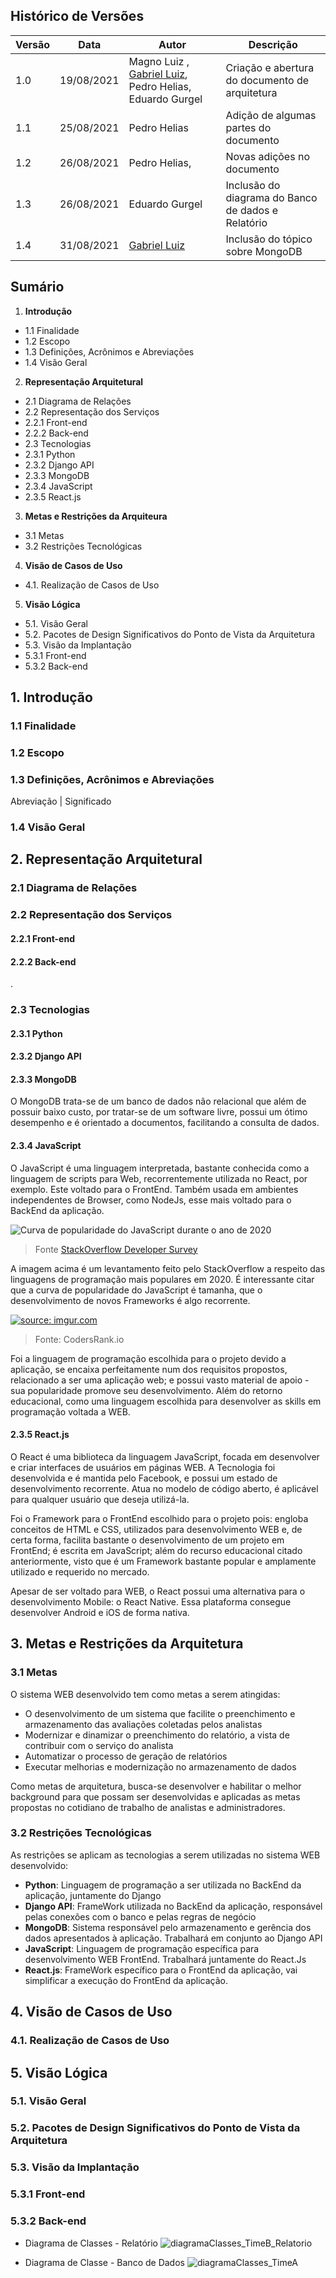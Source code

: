## Histórico de Versões
| Versão  |  Data  | Autor  |  Descrição  |
| ------------------- | ------------------- | ------------------- | ------------------- |
|  1.0 |  19/08/2021 | Magno Luiz , [Gabriel Luiz](https://github.com/ggomesbr), Pedro Helias, Eduardo Gurgel |  Criação e abertura do documento de arquitetura |
|  1.1 |  25/08/2021 | Pedro Helias |  Adição de algumas partes do documento |
|  1.2 |  26/08/2021 | Pedro Helias,| Novas adições no documento |
|  1.3 |  26/08/2021 | Eduardo Gurgel | Inclusão do diagrama do Banco de dados e Relatório |
|  1.4 |  31/08/2021 | [Gabriel Luiz](https://github.com/ggomesbr) | Inclusão do tópico sobre MongoDB |



## Sumário
1.  **Introdução**
- 1.1 Finalidade
- 1.2 Escopo
- 1.3 Definições, Acrônimos e Abreviações
- 1.4 Visão Geral  

2. **Representação Arquitetural**
- 2.1 Diagrama de Relações
- 2.2 Representação dos Serviços
- 2.2.1 Front-end
- 2.2.2 Back-end
- 2.3 Tecnologias
- 2.3.1 Python
- 2.3.2 Django API
- 2.3.3 MongoDB
- 2.3.4 JavaScript
- 2.3.5 React.js  

3. **Metas e Restrições da Arquiteura**
- 3.1 Metas
- 3.2 Restrições Tecnológicas  

4. **Visão de Casos de Uso**
- 4.1. Realização de Casos de Uso  

5. **Visão Lógica**
- 5.1. Visão Geral
- 5.2. Pacotes de Design Significativos do Ponto de Vista da Arquitetura
- 5.3. Visão da Implantação
- 5.3.1 Front-end
- 5.3.2 Back-end

## 1. Introdução

### 1.1 Finalidade

### 1.2 Escopo
 
### 1.3 Definições, Acrônimos e Abreviações

Abreviação | Significado


### 1.4 Visão Geral

## 2. Representação Arquitetural

###  2.1 Diagrama de Relações

###  2.2 Representação dos Serviços

#### 2.2.1 Front-end
 
#### 2.2.2 Back-end
 .

### 2.3 Tecnologias

 #### 2.3.1 Python


 #### 2.3.2 Django API

 #### 2.3.3 MongoDB

 O MongoDB trata-se de um banco de dados não relacional que além de possuir baixo custo, por tratar-se de um software livre, possui um ótimo desempenho e é orientado a documentos, facilitando a consulta de dados. 

 #### 2.3.4 JavaScript
O JavaScript é uma linguagem interpretada, bastante conhecida como a linguagem de scripts para Web, recorrentemente utilizada no React, por exemplo. Este voltado para o FrontEnd. Também usada em ambientes independentes de Browser, como NodeJs, esse mais voltado para o BackEnd da aplicação. 

![Curva de popularidade do JavaScript durante o ano de 2020](https://cdn.buttercms.com/x1McFixQuaCNjsMbruUp)

> Fonte <a href="https://insights.stackoverflow.com/survey/2020#technology-programming-scripting-and-markup-languages">StackOverflow Developer Survey </a>

A imagem acima é um levantamento feito pelo StackOverflow a respeito das linguagens de programação mais populares em 2020. É interessante citar que a curva de popularidade do JavaScript é tamanha, que o desenvolvimento de novos Frameworks é algo recorrente. 

<a href="https://imgur.com/929abGB"><img src="https://i.imgur.com/929abGB.png" title="source: imgur.com" /></a>
>Fonte: CodersRank.io

Foi a linguagem de programação escolhida para o projeto devido a aplicação, se encaixa perfeitamente num dos requisitos propostos, relacionado a ser uma aplicação web; e possui vasto material de apoio - sua popularidade promove seu desenvolvimento. Além do retorno educacional, como uma linguagem escolhida para desenvolver as skills em programação voltada a WEB. 
 
 #### 2.3.5 React.js
  
O React é uma biblioteca da linguagem JavaScript, focada em desenvolver e criar interfaces de usuários em páginas WEB. A Tecnologia foi desenvolvida e é mantida pelo Facebook, e possui um estado de desenvolvimento recorrente. Atua no modelo de código aberto, é aplicável para qualquer usuário que deseja utilizá-la. 

Foi o Framework para o FrontEnd escolhido para o projeto pois: engloba conceitos de HTML e CSS, utilizados para desenvolvimento WEB e, de certa forma, facilita bastante o desenvolvimento de um projeto em FrontEnd; é escrita em JavaScript; além do recurso educacional citado anteriormente, visto que é um Framework bastante popular e amplamente utilizado e requerido no mercado. 

Apesar de ser voltado para WEB, o React possui uma alternativa para o desenvolvimento Mobile: o React Native. Essa plataforma consegue desenvolver Android e iOS de forma nativa. 

## 3. Metas e Restrições da Arquitetura
### 3.1 Metas

O sistema WEB desenvolvido tem como metas a serem atingidas:

<ul>
<li>O desenvolvimento de um sistema que facilite o preenchimento e armazenamento das avaliações coletadas pelos analistas</li>
<li>Modernizar e dinamizar o preenchimento do relatório, a vista de contribuir com o serviço do analista</li>
<li>Automatizar o processo de geração de relatórios</li>
<li>Executar melhorias e modernização no armazenamento de dados</li>
</ul>

Como metas de arquitetura, busca-se desenvolver e habilitar o melhor background para que possam ser desenvolvidas e aplicadas as metas propostas no cotidiano de trabalho de analistas e administradores.

### 3.2 Restrições Tecnológicas

As restrições se aplicam as tecnologias a serem utilizadas no sistema WEB desenvolvido:

<ul>
<li><b>Python</b>: Linguagem de programação a ser utilizada no BackEnd da aplicação, juntamente do Django</li>
<li><b>Django API</b>: FrameWork utilizada no BackEnd da aplicação, responsável pelas conexões com o banco e pelas regras de negócio</li>
<li><b>MongoDB</b>: Sistema responsável pelo armazenamento e gerência dos dados apresentados à aplicação. Trabalhará em conjunto ao Django API</li>
<li><b>JavaScript</b>: Linguagem de programação específica para desenvolvimento WEB FrontEnd. Trabalhará juntamente do React.Js</li>
<li><b>React.js</b>: FrameWork específico para o FrontEnd da aplicação, vai simplificar a execução do FrontEnd da aplicação.</li>

</ul>

## 4. Visão de Casos de Uso

### 4.1. Realização de Casos de Uso


## 5. Visão Lógica

###  5.1. Visão Geral



###  5.2. Pacotes de Design Significativos do Ponto de Vista da Arquitetura  



 
###  5.3. Visão da Implantação

###  5.3.1 Front-end

###  5.3.2 Back-end
 - Diagrama de Classes - Relatório
![diagramaClasses_TimeB_Relatorio](https://user-images.githubusercontent.com/51385738/131055882-6b9e244b-477d-45d5-8148-aad9d5760560.png)

 - Diagrama de Classe - Banco de Dados
![diagramaClasses_TimeA](https://user-images.githubusercontent.com/51385738/131055637-2dcb3541-b6db-404a-aa95-6b0b65033fa3.jpg)